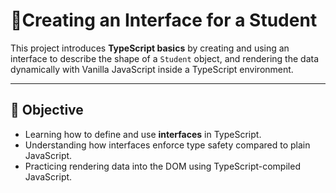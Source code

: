 # 📘Creating an Interface for a Student

This project introduces **TypeScript basics** by creating and using an interface to describe the shape of a `Student` object, and rendering the data dynamically with Vanilla JavaScript inside a TypeScript environment.

---

## 📝 Objective
- Learning how to define and use **interfaces** in TypeScript.  
- Understanding how interfaces enforce type safety compared to plain JavaScript.  
- Practicing rendering data into the DOM using TypeScript-compiled JavaScript.


